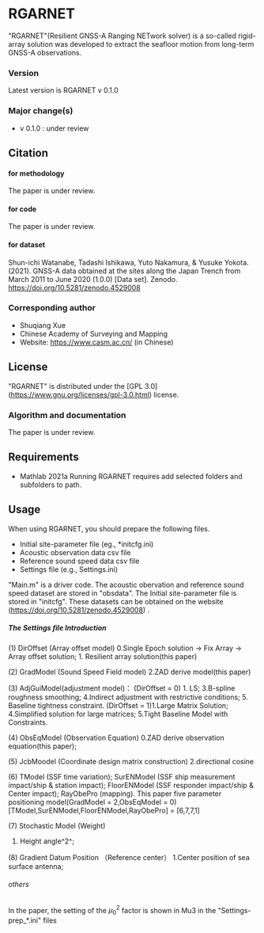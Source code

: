 # RGARNET
"RGARNET"(Resilient GNSS-A Ranging NETwork solver) is a so-called rigid-array solution was developed to extract the seafloor motion from long-term GNSS-A observations.

### Version
Latest version is RGARNET v 0.1.0 
### Major change(s)
* v 0.1.0 : under review


## Citation
#### for methodology
The paper is under review.
#### for code
The paper is under review.
#### for dataset 
 Shun-ichi Watanabe, Tadashi Ishikawa, Yuto Nakamura, & Yusuke Yokota. (2021). GNSS-A data obtained at the sites along the Japan Trench from March 2011 to June 2020 (1.0.0) [Data set]. Zenodo. https://doi.org/10.5281/zenodo.4529008


### Corresponding author
* Shuqiang Xue 
* Chinese Academy of Surveying and Mapping
* Website: https://www.casm.ac.cn/ (in Chinese)

## License
"RGARNET" is distributed under the [GPL 3.0] (https://www.gnu.org/licenses/gpl-3.0.html) license.

### Algorithm and documentation
The paper is under review.

## Requirements
* Mathlab 2021a
Running RGARNET requires add selected folders and subfolders to path.

## Usage 
When using RGARNET, you should prepare the following files.
* Initial site-parameter file (eg., *initcfg.ini)
* Acoustic observation data csv file
* Reference sound speed data csv file
* Settings file (e.g., Settings.ini)

"Main.m" is a driver code. 
The acoustic obervation  and reference sound speed dataset  are stored in "obsdata". The  Initial site-parameter file is stored in "initcfg".  These datasets can be obtained on the website (https://doi.org/10.5281/zenodo.4529008) .


##### The Settings file Introduction 
(1) DirOffset (Array offset model)
0.Single Epoch solution -> Fix Array -> Array offset solution;  1. Resilient array solution(this paper)

(2) GradModel (Sound Speed Field model)
2.ZAD derive model(this paper)  

(3) AdjGuiModel(adjustment model)：
(DirOffset = 0) 1. LS; 3.B-spline roughness smoothing; 4.Indirect adjustment with restrictive conditions; 5. Baseline tightness constraint.
(DirOffset = 1)1.Large Matrix Solution; 4.Simplified solution for large matrices;  5.Tight Baseline Model with Constraints.

(4) ObsEqModel (Observation Equation)
0.ZAD derive observation equation(this paper);

(5) JcbMoodel (Coordinate design matrix construction)
2.directional cosine


(6) TModel (SSF time variation); SurENModel (SSF ship measurement impact/ship & station impact); FloorENModel (SSF responder impact/ship & Center impact); RayObePro (mapping).
This paper five parameter positioning model(GradModel = 2,ObsEqModel = 0)
[TModel,SurENModel,FloorENModel,RayObePro] = [6,7,7,1]

(7) Stochastic Model (Weight)
1. Height angle^2^;

(8) Gradient Datum Position （Reference center）
1.Center position of sea surface antenna;

###### others
In the paper, the setting of the   $\mu^2_0$ factor is shown in Mu3 in the "Settings-prep_*.ini" files

